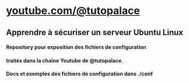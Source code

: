 # [youtube.com/@tutopalace](https://youtube.com/@tutopalace/linuxconf)

## Apprendre à sécuriser un serveur Ubuntu Linux 
#### Repository pour exposition des fichiers de configuration 
#### traités dans la chaine Youtube de @tutopalace.

#### Docs et exemples des fichiers de configuration dans ./conf



